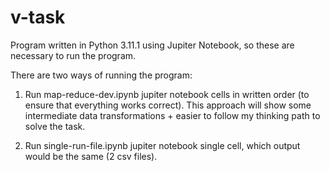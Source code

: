 # v-task

Program written in Python 3.11.1 using Jupiter Notebook, so these are necessary to run the program.

There are two ways of running the program:

  1. Run map-reduce-dev.ipynb jupiter notebook cells in written order (to ensure that everything works correct). This approach will show some intermediate      data transformations + easier to follow my thinking path to solve the task.
  
  2. Run single-run-file.ipynb jupiter notebook single cell, which output would be the same (2 csv files). 
